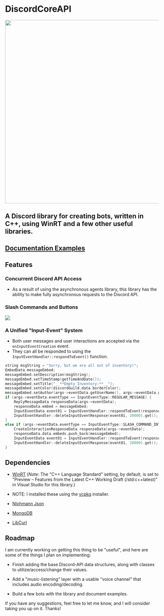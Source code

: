 # DiscordCoreAPI
 <img src="https://github.com/RealTimeChris/DiscordCoreAPI/blob/main/images/TheLogo.png?raw=true"  width="600">
 
## A Discord library for creating bots, written in C++, using WinRT and a few other useful libraries.

## [Documentation Examples](https://github.com/RealTimeChris/DiscordCoreAPI/blob/main/Documentation-Examples.md)

## Features
### Concurrent Discord API Access
- As a result of using the asynchronous agents library, this library has the ability to make fully asynchronous requests to the Discord API.

### Slash Commands and Buttons
![](https://github.com/RealTimeChris/DiscordCoreAPI/blob/main/images/Screenshot%20(53).png?raw=true)
### A Unified "Input-Event" System
- Both user messages and user interactions are accepted via the `onInputEventCreation` event.
- They can all be responded to using the `InputEventHandler::respondToEvent()` function.
```C++
string msgString = "Sorry, but we are all out of inventory!";
EmbedData messageEmbed;
messageEmbed.setDescription(msgString);
messageEmbed.setTimeStamp(getTimeAndDate());
messageEmbed.setTitle("__**Empty Inventory:**__");
messageEmbed.setColor(discordGuild.data.borderColor);
messageEmbed.setAuthor(args->eventData.getUserName(), args->eventData.getAvatarURL());
if (args->eventData.eventType == InputEventType::REGULAR_MESSAGE) {
	ReplyMessageData responseData(args->eventData);
	responseData.embed = messageEmbed;
	InputEventData event01 = InputEventHandler::respondToEvent(responseData).get();
	InputEventHandler::deleteInputEventResponse(event01, 20000).get();
}
else if (args->eventData.eventType == InputEventType::SLASH_COMMAND_INTERACTION) {
	CreateInteractionResponseData responseData(args->eventData);
	responseData.data.embeds.push_back(messageEmbed);
	InputEventData event01 = InputEventHandler::respondToEvent(responseData).get();
	InputEventHandler::deleteInputEventResponse(event01, 20000).get();
}
```
## Dependencies

- [WinRT](https://docs.microsoft.com/en-us/windows/uwp/cpp-and-winrt-apis/intro-to-using-cpp-with-winrt)
(*Note*: The "C++ Language Standard" setting, by default, is set to "Preview – Features from the Latest C++ Working Draft (/std:c++latest)" in Visual Studio for this library.)

- NOTE: I installed these using the [vcpkg](https://github.com/microsoft/vcpkg) installer.
 
- [Nlohmann Json](https://github.com/nlohmann/json)

- [MongoDB](https://docs.mongodb.com/manual/installation/)

- [LibCurl](https://github.com/curl/curl)

## Roadmap
I am currently working on getting this thing to be "useful", and here are some of the things I plan on implementing:

- Finish adding the base Discord-API data structures, along with classes to utilize/access/change their values.

- Add a "music-listening" layer with a usable "voice channel" that includes audio encoding/decoding.

- Build a few bots with the library and document examples.

If you have any suggestions, feel free to let me know, and I will consider taking you up on it. Thanks!
